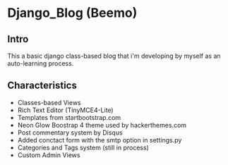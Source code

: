# Django_Blog (Beemo) 

## Intro 
This a basic django class-based blog that i'm developing by myself as an auto-learning process.

## Characteristics  

* Classes-based Views
* Rich Text Editor (TinyMCE4-Lite)
* Templates from startbootstrap.com
* Neon Glow Boostrap 4 theme used by hackerthemes.com
* Post commentary system by Disqus
* Added conctact form with the smtp option in settings.py
* Categories and Tags system (still in process)
* Custom Admin Views
